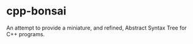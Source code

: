 # cpp-bonsai
An attempt to provide a miniature, and refined, Abstract Syntax Tree for C++ programs.
